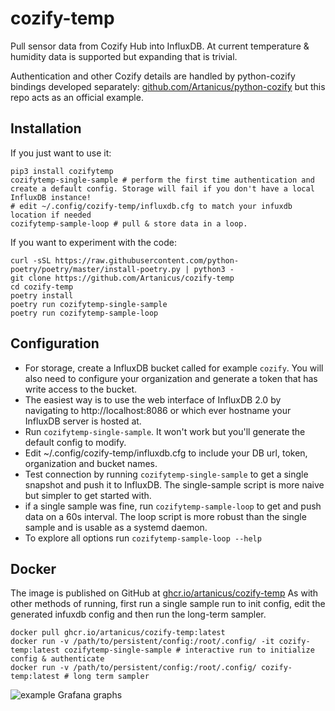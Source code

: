 # cozify-temp
Pull sensor data from Cozify Hub into InfluxDB. At current temperature & humidity data is supported but expanding that is trivial.

Authentication and other Cozify details are handled by python-cozify bindings developed separately: [github.com/Artanicus/python-cozify](https://github.com/Artanicus/python-cozify) but this repo acts as an official example.

## Installation

If you just want to use it:
```
pip3 install cozifytemp
cozifytemp-single-sample # perform the first time authentication and create a default config. Storage will fail if you don't have a local InfluxDB instance!
# edit ~/.config/cozify-temp/influxdb.cfg to match your infuxdb location if needed
cozifytemp-sample-loop # pull & store data in a loop.
```

If you want to experiment with the code:
```
curl -sSL https://raw.githubusercontent.com/python-poetry/poetry/master/install-poetry.py | python3 -
git clone https://github.com/Artanicus/cozify-temp
cd cozify-temp
poetry install
poetry run cozifytemp-single-sample
poetry run cozifytemp-sample-loop
```

## Configuration

- For storage, create a InfluxDB bucket called for example `cozify`. You will also need to configure your organization and generate a token that has write access to the bucket.
- The easiest way is to use the web interface of InfluxDB 2.0 by navigating to http://localhost:8086 or which ever hostname your InfluxDB server is hosted at.
- Run `cozifytemp-single-sample`. It won't work but you'll generate the default config to modify.
- Edit ~/.config/cozify-temp/influxdb.cfg to include your DB url, token, organization and bucket names.
- Test connection by running `cozifytemp-single-sample` to get a single snapshot and push it to InfluxDB. The single-sample script is more naive but simpler to get started with.
- if a single sample was fine, run `cozifytemp-sample-loop` to get and push data on a 60s interval. The loop script is more robust than the single sample and is usable as a systemd daemon.
- To explore all options run `cozifytemp-sample-loop --help`

## Docker

The image is published on GitHub at [ghcr.io/artanicus/cozify-temp](https://ghcr.io/artanicus/cozify-temp) As with other methods of running, first run a single sample run to init config, edit the generated infuxdb config and then run the long-term sampler.
```
docker pull ghcr.io/artanicus/cozify-temp:latest
docker run -v /path/to/persistent/config:/root/.config/ -it cozify-temp:latest cozifytemp-single-sample # interactive run to initialize config & authenticate
docker run -v /path/to/persistent/config:/root/.config/ cozify-temp:latest # long term sampler
```

![example Grafana graphs][graphs]

[graphs]: https://i.imgur.com/TwrfXES.png "example Grafana graphs"
